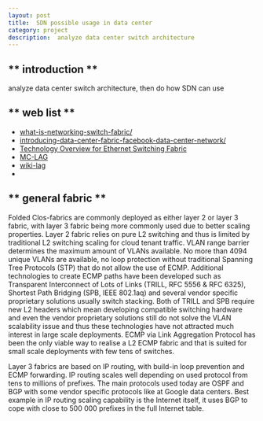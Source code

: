 ```yaml
---
layout: post
title:  SDN possible usage in data center
category: project
description:  analyze data center switch architecture
---
```


## ** introduction **
analyze data center switch architecture, then do how SDN can use


## ** web list **
 * [what-is-networking-switch-fabric/](https://www.sdxcentral.com/resources/sdn/what-is-networking-switch-fabric/)
 * [introducing-data-center-fabric-facebook-data-center-network/](https://code.facebook.com/posts/360346274145943/introducing-data-center-fabric-the-next-generation-facebook-data-center-network/)
 * [Technology Overview for Ethernet Switching Fabric](http://www.championsg.com/blog/wp-content/uploads/2013/08/Gartner_technology-overview-for-Ethernet-evolution.pdf)
 * [MC-LAG](https://sites.google.com/site/amitsciscozone/home/link-aggregation/multichassis-link-aggregation-group)
 * [wiki-lag](https://en.wikipedia.org/wiki/MC-LAG)
 * []()


## ** general fabric **
Folded Clos-fabrics are commonly deployed as either layer 2 or layer 3 fabric, with layer 3 fabric being more commonly used due to better scaling properties.
Layer 2 fabric relies on pure L2 switching and thus is limited by traditional L2 switching scaling for cloud tenant traffic. VLAN range barrier determines the maximum amount of VLANs available.
No more than 4094 unique VLANs are available, no loop protection without traditional Spanning Tree Protocols (STP) that do not allow the use of ECMP.
Additional technologies to create ECMP paths have been developed such as Transparent Interconnect of Lots of Links (TRILL, RFC 5556 & RFC 6325), Shortest Path Bridging (SPB, IEEE 802.1aq) and several vendor specific proprietary solutions usually switch stacking.
Both of TRILL and SPB require new L2 headers which mean developing compatible switching hardware and even the vendor proprietary solutions still do not solve the VLAN scalability issue and thus these technologies have not attracted much interest in large scale deployments.
ECMP via Link Aggregation Protocol has been the only viable way to realise a L2 ECMP fabric and that is suited for small scale deployments with few tens of switches.


Layer 3 fabrics are based on IP routing, with build-in loop prevention and ECMP forwarding.
IP routing scales well depending on used protocol from tens to millions of prefixes.
The main protocols used today are OSPF and BGP with some vendor specific protocols like at Google data centers.
Best example in IP routing scaling capability is the Internet itself, it uses BGP to cope with close to 500 000 prefixes in the full Internet table.
